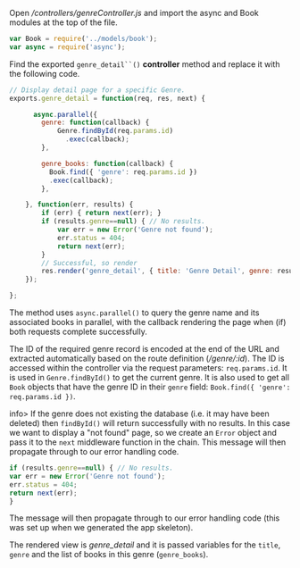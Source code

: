 Open */controllers/genreController.js* and import the async and Book modules at the top of the file.
    
```js    
var Book = require('../models/book');
var async = require('async');
```

Find the exported `genre_detail``()` **controller** method and replace it with the following code.
    
```js
// Display detail page for a specific Genre.
exports.genre_detail = function(req, res, next) {

      async.parallel({
        genre: function(callback) {
            Genre.findById(req.params.id)
              .exec(callback);
        },

        genre_books: function(callback) {
          Book.find({ 'genre': req.params.id })
          .exec(callback);
        },

    }, function(err, results) {
        if (err) { return next(err); }
        if (results.genre==null) { // No results.
            var err = new Error('Genre not found');
            err.status = 404;
            return next(err);
        }
        // Successful, so render
        res.render('genre_detail', { title: 'Genre Detail', genre: results.genre, genre_books: results.genre_books } );
    });

};
```    

The method uses `async.parallel()` to query the genre name and its associated books in parallel, with the callback rendering the page when (if) both requests complete successfully.

The ID of the required genre record is encoded at the end of the URL and extracted automatically based on the route definition (*/genre/:id*). The ID is accessed within the controller via the request parameters: `req.params.id`. It is used in `Genre.findById()` to get the current genre. It is also used to get all `Book` objects that have the genre ID in their `genre` field: `Book.find({ 'genre': req.params.id })`.

info> If the genre does not existing the database (i.e. it may have been deleted) then `findById()`  will return successfully with no results. In this case we want to display a "not found" page, so we create an `Error` object and pass it to the `next` middleware function in the chain. This message will then propagate through to our error handling code.
    
```js    
if (results.genre==null) { // No results.
var err = new Error('Genre not found');
err.status = 404;
return next(err);
}
```

The message will then propagate through to our error handling code (this was set up when we generated the app skeleton).

The rendered view is *genre_detail* and it is passed variables for the `title`, `genre` and the list of books in this genre (`genre_books`).

